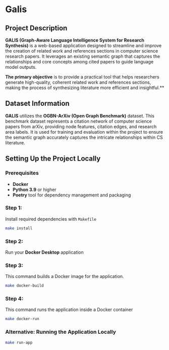 # Galis

## Project Description
<strong>GALIS (Graph-Aware Language Intelligence System for Research Synthesis)</strong> is a web-based application designed to streamline and improve the creation of related work and references sections in computer science research papers. It leverages an existing semantic graph that captures the relationships and core concepts among cited papers to guide language model outputs. 

<strong>The primary objective</strong> is to provide a practical tool that helps researchers generate high-quality, coherent related work and references sections, making the process of synthesizing literature more efficient and insightful.**

## Dataset Information
<strong>GALIS</strong> utilizes the <strong>OGBN-ArXiv (Open Graph Benchmark)</strong> dataset. This benchmark dataset represents a citation network of computer science papers from arXiv, providing node features, citation edges, and research area labels. It is used for training and evaluation within the project to ensure the semantic graph accurately captures the intricate relationships within CS literature.

## Setting Up the Project Locally

### Prerequisites
- <strong>Docker</strong> 
- <strong>Python 3.9</strong> or higher
- <strong>Poetry</strong> tool for dependency management and packaging
  
### Step 1:

Install required dependencies with ```Makefile```

```bash
make install
```

### Step 2:

Run your <strong>Docker Desktop</strong> application

### Step 3:

This command builds a Docker image for the application.

```bash
make docker-build
```

### Step 4:

This command runs the application inside a Docker container

```bash
make docker-run
```

### Alternative: Running the Application Locally

```bash
make run-app
```
